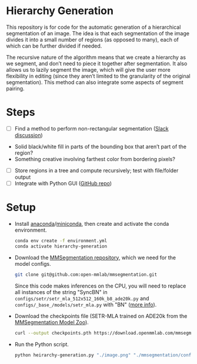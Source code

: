 # Hierarchy Generation

This repository is for code for the automatic generation of a hierarchical segmentation of an image. The idea is that each segmentation of the image divides it into a small number of regions (as opposed to many), each of which can be further divided if needed.

The recursive nature of the algorithm means that we create a hierarchy as we segment, and don’t need to piece it together after segmentation. It also allows us to lazily segment the image, which will give the user more flexibility in editing (since they aren’t limited to the granularity of the original segmentation). This method can also integrate some aspects of segment pairing.

# Steps

- [ ] Find a method to perform non-rectangular segmentation ([Slack discussion](https://adoberesearch.slack.com/archives/C02FSA4Q746/p1641707240001600))
- Solid black/white fill in parts of the bounding box that aren’t part of the region?
- Something creative involving farthest color from bordering pixels?
- [ ] Store regions in a tree and compute recursively; test with file/folder output
- [ ] Integrate with Python GUI ([GitHub repo](https://github.com/tedchao/Sparse-editing))

# Setup

- Install [anaconda](https://www.anaconda.com/products/individual)/[miniconda](https://docs.conda.io/en/latest/miniconda.html), then create and activate the conda environment.

  ```bash
  conda env create -f environment.yml
  conda activate hierarchy-generation
  ```

- Download the [MMSegmentation repository](https://github.com/open-mmlab/mmsegmentation), which we need for the model configs.

  ```bash
  git clone git@github.com:open-mmlab/mmsegmentation.git
  ```

  Since this code makes inferences on the CPU, you will need to replace all instances of the string "SyncBN" in `configs/setr/setr_mla_512x512_160k_b8_ade20k.py` and `configs/_base_/models/setr_mla.py` with "BN" ([more info](https://github.com/open-mmlab/mmsegmentation/issues/292)).

- Download the checkpoints file (SETR-MLA trained on ADE20k from the [MMSegmentation Model Zoo](https://github.com/open-mmlab/mmsegmentation/blob/master/configs/setr/README.md)).

  ```bash
  curl --output checkpoints.pth https://download.openmmlab.com/mmsegmentation/v0.5/setr/setr_mla_512x512_160k_b8_ade20k/setr_mla_512x512_160k_b8_ade20k_20210619_191118-c6d21df0.pth
  ```

- Run the Python script.
  ```bash
  python heirarchy-generation.py "./image.png" "./mmsegmentation/configs/setr/setr_mla_512x512_160k_b8_ade20k.py" "./checkpoints.pth"
  ```
